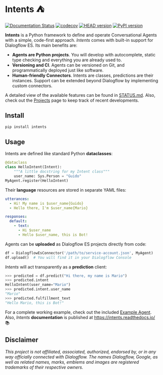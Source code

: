# Intents ⛺

[![Documentation Status](https://readthedocs.org/projects/intents/badge/?version=latest)](https://intents.readthedocs.io/en/latest/?badge=latest)
[![codecov](https://codecov.io/gh/dariowho/intents/branch/master/graph/badge.svg?token=XAVLW70J8S)](https://codecov.io/gh/dariowho/intents)
[![HEAD version](https://img.shields.io/badge/head-v0.3a1-blue.svg)](https://img.shields.io/badge/head-v0.3a1-blue.svg)
[![PyPI version](https://badge.fury.io/py/intents.svg)](https://badge.fury.io/py/intents)

**Intents** is a Python framework to define and operate
Conversational Agents with a simple, code-first approach. *Intents* comes with
built-in support for Dialogflow ES. Its main benefits are:

* **Agents are Python projects**. You will develop with autocomplete, static type checking
  and everything you are already used to.
* **Versioning and CI**. Agents can be versioned on Git, and programmatically
  deployed just like software.
* **Human-friendly Connectors**. Intents are classes, predictions are their
  instances. Support can be extended beyond Dialogflow by implementing custom connectors.

A detailed view of the available features can be found in
[STATUS.md](STATUS.md). Also, check out the
[Projects](https://github.com/dariowho/intents/projects) page to keep track of
recent developments.

## Install

```sh
pip install intents
```

## Usage

Intents are defined like standard Python **dataclasses**:

```python
@dataclass
class HelloIntent(Intent):
    """A little docstring for my Intent class"""
    user_name: Sys.Person = "Guido"
MyAgent.register(HelloIntent)
```

Their **language** resources are stored in separate YAML files:

```yaml
utterances:
  - Hi! My name is $user_name{Guido}
  - Hello there, I'm $user_name{Mario}

responses:
  default:
    - text:
      - Hi $user_name
      - Hello $user_name, this is Bot!
```

Agents can be **uploaded** as Dialogflow ES projects directly from code:

```python
df = DialogflowEsConnector('/path/to/service-account.json', MyAgent)
df.upload()  # You will find it in your Dialogflow Console
```

*Intents* will act transparently as a **prediction** client:

```python
>>> predicted = df.predict("Hi there, my name is Mario")
>>> predicted.intent
HelloIntent(user_name="Mario")
>>> predicted.intent.user_name
"Mario"
>>> predicted.fulfillment_text
"Hello Mario, this is Bot!"
```

For a complete working example, check out the included [Example Agent](example_agent/). Also, *Intents* **documentation** is published at https://intents.readthedocs.io/ 📚

## Disclaimer

*This project is not affiliated, associated, authorized, endorsed by, or in any way officially connected with Dialogflow. The names Dialogflow, Google, as well as related names, marks, emblems and images are registered trademarks of their respective owners.*
